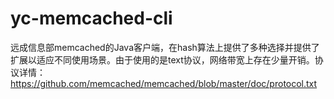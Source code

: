 # yc-memcached-cli
远成信息部memcached的Java客户端，在hash算法上提供了多种选择并提供了扩展以适应不同使用场景。由于使用的是text协议，网络带宽上存在少量开销。协议详情：https://github.com/memcached/memcached/blob/master/doc/protocol.txt
